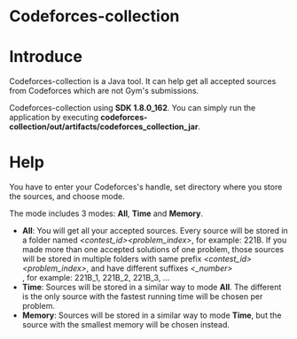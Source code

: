 # Codeforces-collection
<h1>Introduce</h1>
<p>Codeforces-collection is a Java tool. It can help get all accepted sources from Codeforces which are not Gym's submissions.</p>
<p>Codeforces-collection using <strong>SDK 1.8.0_162</strong>. You can simply run the application by executing <strong>codeforces-collection/out/artifacts/codeforces_collection_jar</strong>.</p>
<h1>Help</h1>
<p>You have to enter your Codeforces's handle, set directory where you store the sources, and choose mode.</p>
<p>The mode includes 3 modes: <strong>All</strong>, <strong>Time</strong> and <strong>Memory</strong>.</p>
<ul>
<li><strong>All</strong>: You will get all your accepted sources. Every source will be stored in a folder named <em>&lt;contest_id&gt;&lt;problem_index&gt;</em>, for example: 221B. If you made more than one accepted solutions of one problem, those sources will be stored in multiple folders with same prefix <em>&lt;contest_id&gt;&lt;problem_index&gt;</em>, and have different suffixes&nbsp;<em>&lt;_number&gt;</em></li>
, for example: 221B_1, 221B_2, 221B_3, ...
  <li><strong>Time</strong>: Sources will be stored in a similar way to mode <strong>All</strong>. The different is the only source with the fastest running time will be chosen per problem.
  <li><strong>Memory</strong>:  Sources will be stored in a similar way to mode <strong>Time</strong>, but the source with the smallest memory will be chosen instead.
</ul>
